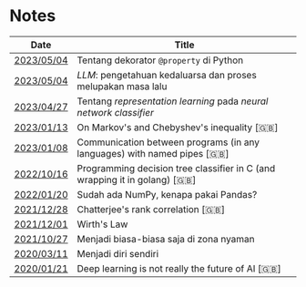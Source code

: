 # Notes

| Date                                              | Title                                                                     |
| ------------------------------------------------- | ------------------------------------------------------------------------- |
| [2023/05/04](20230519-property)                   | Tentang dekorator `@property` di Python                                   |
| [2023/05/04](20230504-llm-pengetahuan-kedaluarsa) | *LLM*: pengetahuan kedaluarsa dan proses melupakan masa lalu              |
| [2023/04/27](20230427-representation-learning)    | Tentang *representation learning* pada *neural network classifier*        |
| [2023/01/13](20230113-markov-chebyshev)           | On Markov's and Chebyshev's inequality [🇬🇧]                                |
| [2023/01/08](20230108-ipc-named-pipe)             | Communication between programs (in any languages) with named pipes [🇬🇧]    |
| [2022/10/16](20221016-dt-in-c)                    | Programming decision tree classifier in C (and wrapping it in golang) [🇬🇧] |
| [2022/01/20](20220120-np-vs-pd)                   | Sudah ada NumPy, kenapa pakai Pandas?                                     |
| [2021/12/28](20211228-chatterjee)                 | Chatterjee's rank correlation [🇬🇧]                                         |
| [2021/12/01](20211201-wirths-law)                 | Wirth's Law                                                               |
| [2021/10/27](20211027-biasa-biasa-saja)           | Menjadi biasa-biasa saja di zona nyaman                                   |
| [2020/03/11](20200311-diri-sendiri)               | Menjadi diri sendiri                                                      |
| [2020/01/21](20200121-dl-is-not-the-future)       | Deep learning is not really the future of AI [🇬🇧]                          |

